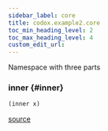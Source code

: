 ```yaml
---
sidebar_label: core
title: codox.example2.core
toc_min_heading_level: 2
toc_max_heading_level: 4
custom_edit_url:
---
```


Namespace with three parts




### inner {#inner}
``` clojure
(inner x)
```


[source](/blob/master/test/projects/codox/example/src/clojure/codox/example2/core.clj#L4-L4)

